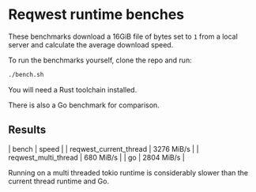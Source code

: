# Reqwest runtime benches

These benchmarks download a 16GiB file of bytes set to `1` from a local server and calculate the average download speed.

To run the benchmarks yourself, clone the repo and run:

```sh
./bench.sh
```

You will need a Rust toolchain installed.

There is also a Go benchmark for comparison.

## Results

| bench | speed |
| reqwest_current_thread | 3276 MiB/s |
| reqwest_multi_thread | 680 MiB/s |
| go | 2804 MiB/s |

Running on a multi threaded tokio runtime is considerably slower than the current thread runtime and Go.
